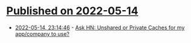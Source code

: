 # [Published on 2022-05-14](index.md)

* [2022-05-14, 23:14:46](https://news.ycombinator.com/item?id=31383637) - [Ask HN: Unshared or Private Caches for my app/company to use?](https://news.ycombinator.com/item?id=31383637)
